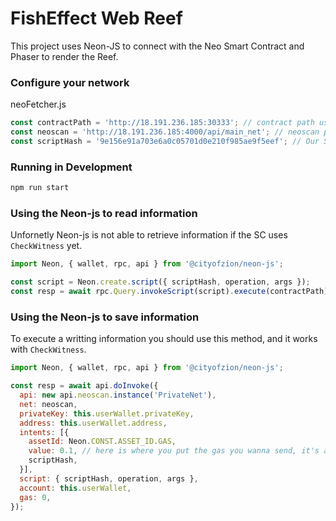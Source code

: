 # FishEffect Web Reef

This project uses Neon-JS to connect with the Neo Smart Contract and Phaser to render the Reef.

### Configure your network
neoFetcher.js
```javascript
const contractPath = 'http://18.191.236.185:30333'; // contract path used on testInvoke
const neoscan = 'http://18.191.236.185:4000/api/main_net'; // neoscan path to get node informations and utxo information, without it you can't spend coins, this wont be a problem in Neo 3.0
const scriptHash = '9e156e91a703e6a0c05701d0e210f985ae9f5eef'; // Our Smart Contract script hash
```

### Running in Development

```bash
npm run start
```

### Using the Neon-js to read information
Unfornetly Neon-js is not able to retrieve information if the SC uses `CheckWitness` yet.
```javascript
import Neon, { wallet, rpc, api } from '@cityofzion/neon-js';

const script = Neon.create.script({ scriptHash, operation, args });
const resp = await rpc.Query.invokeScript(script).execute(contractPath);
```

### Using the Neon-js to save information
To execute a writting information you should use this method, and it works with `CheckWitness`.
```javascript
import Neon, { wallet, rpc, api } from '@cityofzion/neon-js';

const resp = await api.doInvoke({
  api: new api.neoscan.instance('PrivateNet'),
  net: neoscan,
  privateKey: this.userWallet.privateKey,
  address: this.userWallet.address,
  intents: [{
    assetId: Neon.CONST.ASSET_ID.GAS,
    value: 0.1, // here is where you put the gas you wanna send, it's a good idea to check the testInvoke to see how much gas you need to send
    scriptHash,
  }],
  script: { scriptHash, operation, args },
  account: this.userWallet,
  gas: 0,
});
```